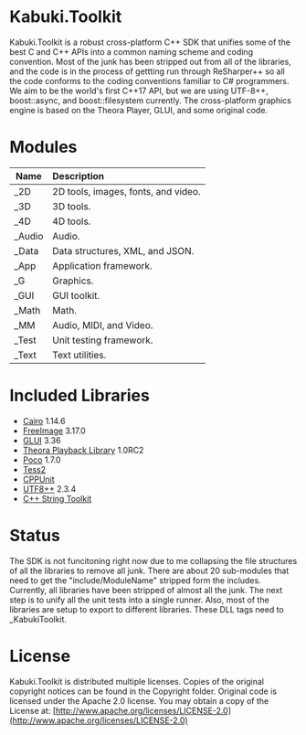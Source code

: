 # Kabuki.Toolkit #
Kabuki.Toolkit is a robust cross-platform C++ SDK that unifies some of the best C and C++ APIs into a common naming scheme and coding convention. Most of the junk has been stripped out from all of the libraries, and the code is in the process of gettting run through ReSharper++ so all the code conforms to the coding conventions familiar to C# programmers. We aim to be the world's first C++17 API, but we are using UTF-8++, boost::async, and boost::filesystem currently. The cross-platform graphics engine is based on the Theora Player, GLUI, and some original code.

# Modules #
| Name | Description |
|------|:------------|
| _2D | 2D tools, images, fonts, and video.|
| _3D | 3D tools.|
| _4D | 4D tools.|
| _Audio | Audio.|
| _Data | Data structures, XML, and JSON.|
| _App | Application framework.|
| _G | Graphics.|
| _GUI | GUI toolkit.|
| _Math | Math.|
| _MM | Audio, MIDI, and Video.|
| _Test | Unit testing framework.|
| _Text | Text utilities.|

# Included Libraries #
* [Cairo](http://cairographics.org/) 1.14.6
* [FreeImage](http://freeimage.sourceforge.net/) 3.17.0
* [GLUI](http://glui.sourceforge.net/) 3.36
* [Theora Playback Library](http://libtheoraplayer.cateia.com/) 1.0RC2
* [Poco](http://pocoproject.org/) 1.7.0
* [Tess2](https://github.com/diatomic/tess2/issues/4)
* [CPPUnit](https://sourceforge.net/projects/cppunit/)
* [UTF8++](https://github.com/Drako/utf8pp) 2.3.4
* [C++ String Toolkit](https://github.com/ArashPartow/strtk)

# Status #
The SDK is not funcitoning right now due to me collapsing the file structures of all the libraries to remove all junk. There are about 20 sub-modules that need to get the "include/ModuleName" stripped form the includes. Currently, all libraries have been stripped of almost all the junk. The next step is to unify all the unit tests into a single runner. Also, most of the libraries are setup to export to different libraries. These DLL tags need to _KabukiToolkit.

# License #
Kabuki.Toolkit is distributed multiple licenses. Copies of the original copyright notices can be found in the Copyright folder. Original code is licensed under the Apache 2.0 license. You may obtain a copy of the License at:
[http://www.apache.org/licenses/LICENSE-2.0](http://www.apache.org/licenses/LICENSE-2.0)
